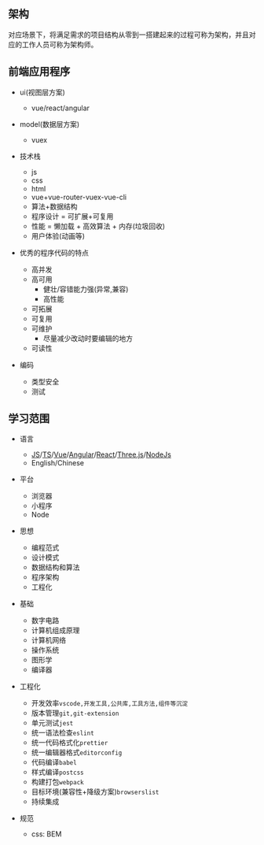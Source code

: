 ## 架构

对应场景下，将满足需求的项目结构从零到一搭建起来的过程可称为架构，并且对应的工作人员可称为架构师。

## 前端应用程序

- ui(视图层方案)

  - vue/react/angular

- model(数据层方案)

  - vuex

- 技术栈

  - js
  - css
  - html
  - vue+vue-router-vuex-vue-cli
  - 算法+数据结构
  - 程序设计 = 可扩展+可复用
  - 性能 = 懒加载 + 高效算法 + 内存(垃圾回收)
  - 用户体验(动画等)

- 优秀的程序代码的特点

  - 高并发
  - 高可用
    - 健壮/容错能力强(异常,兼容)
    - 高性能
  - 可拓展
  - 可复用
  - 可维护
    - 尽量减少改动时要编辑的地方
  - 可读性

- 编码

  - 类型安全
  - 测试

## 学习范围

- 语言

  - [JS](https://github.com/tc39)/[TS](https://github.com/microsoft/TypeScript)/[Vue](https://github.com/vuejs/vue)/[Angular](https://github.com/angular/angular)/[React](https://github.com/facebook/react)/[Three.js](https://github.com/mrdoob/three.js)/[NodeJs](https://github.com/nodejs/node)
  - English/Chinese

- 平台

  - 浏览器
  - 小程序
  - Node

- 思想

  - 编程范式
  - 设计模式
  - 数据结构和算法
  - 程序架构
  - 工程化

- 基础

  - 数字电路
  - 计算机组成原理
  - 计算机网络
  - 操作系统
  - 图形学
  - 编译器

- 工程化

  - 开发效率`vscode,开发工具,公共库,工具方法,组件等沉淀`
  - 版本管理`git,git-extension`
  - 单元测试`jest`
  - 统一语法检查`eslint`
  - 统一代码格式化`prettier`
  - 统一编辑器格式`editorconfig`
  - 代码编译`babel`
  - 样式编译`postcss`
  - 构建打包`webpack`
  - 目标环境(兼容性+降级方案)`browserslist`
  - 持续集成

- 规范

  - css: BEM
